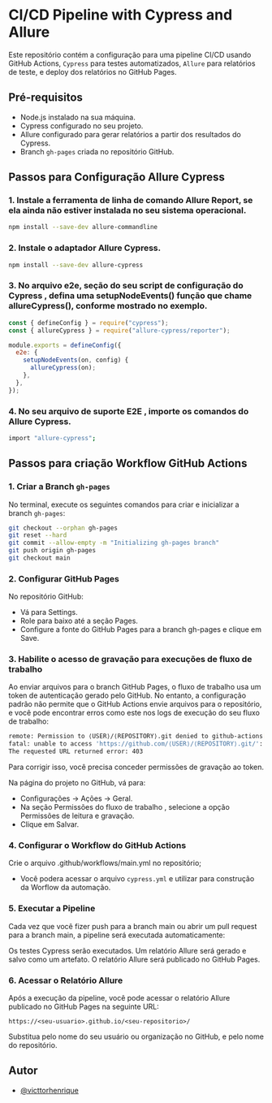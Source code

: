# CI/CD Pipeline with Cypress and Allure

Este repositório contém a configuração para uma pipeline CI/CD usando GitHub Actions, ```Cypress``` para testes automatizados, ```Allure``` para relatórios de teste, e deploy dos relatórios no GitHub Pages.

## Pré-requisitos

- Node.js instalado na sua máquina.
- Cypress configurado no seu projeto.
- Allure configurado para gerar relatórios a partir dos resultados do Cypress.
- Branch `gh-pages` criada no repositório GitHub.

## Passos para Configuração Allure Cypress

### 1. Instale a ferramenta de linha de comando Allure Report, se ela ainda não estiver instalada no seu sistema operacional.

```bash
npm install --save-dev allure-commandline
```

### 2. Instale o adaptador Allure Cypress.

```bash
npm install --save-dev allure-cypress
```

### 3. No arquivo e2e, seção do seu script de configuração do Cypress , defina uma setupNodeEvents() função que chame allureCypress(), conforme mostrado no exemplo.

```javascript
const { defineConfig } = require("cypress");
const { allureCypress } = require("allure-cypress/reporter");

module.exports = defineConfig({
  e2e: {
    setupNodeEvents(on, config) {
      allureCypress(on);
    },
  },
});
```
### 4. No seu arquivo de suporte E2E , importe os comandos do Allure Cypress.

```bash
import "allure-cypress";
```

## Passos para criação Workflow GitHub Actions

### 1. Criar a Branch `gh-pages`

No terminal, execute os seguintes comandos para criar e inicializar a branch `gh-pages`:

```bash
git checkout --orphan gh-pages
git reset --hard
git commit --allow-empty -m "Initializing gh-pages branch"
git push origin gh-pages
git checkout main
```

### 2. Configurar GitHub Pages
No repositório GitHub:

- Vá para Settings.
- Role para baixo até a seção Pages.
- Configure a fonte do GitHub Pages para a branch gh-pages e clique em Save.

### 3. Habilite o acesso de gravação para execuções de fluxo de trabalho

Ao enviar arquivos para o branch GitHub Pages, o fluxo de trabalho usa um token de autenticação gerado pelo GitHub. No entanto, a configuração padrão não permite que o GitHub Actions envie arquivos para o repositório, e você pode encontrar erros como este nos logs de execução do seu fluxo de trabalho:

```bash
remote: Permission to ⟨USER⟩/⟨REPOSITORY⟩.git denied to github-actions[bot].
fatal: unable to access 'https://github.com/⟨USER⟩/⟨REPOSITORY⟩.git/':
The requested URL returned error: 403
```
Para corrigir isso, você precisa conceder permissões de gravação ao token.

Na página do projeto no GitHub, vá para:
- Configurações → Ações → Geral.
- Na seção Permissões do fluxo de trabalho , selecione a opção Permissões de leitura e gravação.
- Clique em Salvar.

### 4. Configurar o Workflow do GitHub Actions
Crie o arquivo .github/workflows/main.yml no repositório;
- Você podera acessar o arquivo ```cypress.yml``` e utilizar para construção da Worflow da automação.

### 5. Executar a Pipeline
Cada vez que você fizer push para a branch main ou abrir um pull request para a branch main, a pipeline será executada automaticamente:

Os testes Cypress serão executados.
Um relatório Allure será gerado e salvo como um artefato.
O relatório Allure será publicado no GitHub Pages.

### 6. Acessar o Relatório Allure
Após a execução da pipeline, você pode acessar o relatório Allure publicado no GitHub Pages na seguinte URL:

```
https://<seu-usuario>.github.io/<seu-repositorio>/
```

Substitua <seu-usuario> pelo nome do seu usuário ou organização no GitHub, e <seu-repositorio> pelo nome do repositório.


## Autor

- [@victtorhenrique](https://github.com/victtorhenrique)